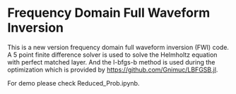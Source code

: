 # Frequency Domain Full Waveform Inversion

This is a new version frequency domain full waveform inversion (FWI) code.
A 5 point finite difference solver is used to solve the Helmholtz equation with perfect matched layer.
And the l-bfgs-b method is used during the optimization which is provided by https://github.com/Gnimuc/LBFGSB.jl.

For demo please check Reduced_Prob.ipynb.
